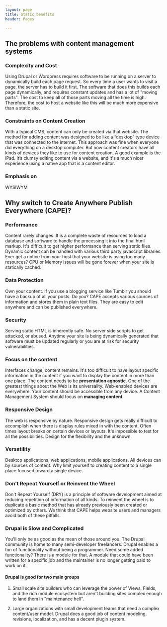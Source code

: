 ```yaml
---
layout: page
title: Static benefits
header: Pages

---
```


## The problems with content management systems 

### Complexity and Cost

Using Drupal or Wordpress requires software to be running on a server to dynamically build each page request. So every time a user wants to visit a page, the server has to build it first. The software that does this builds each page dynamically, and requires constant updates and has a lot of "moving parts". The cost to keep all of those parts moving all the time is high. Therefore, the cost to host a website like this will be much more expensive than a static site.

### Constraints on Content Creation

With a typical CMS, content can only be created via that website. The method for adding content was designed to be like a “desktop” type device that was connected to the internet. This approach was fine when everyone did everything on a desktop computer. But now content creators have all kinds of devices they like to use for content creation. A good example is the iPad. It’s clumsy editing content via a website, and it's a much nicer experience using a native app that is a content editor.

### Emphasis on 
WYSIWYM

## Why switch to Create Anywhere Publish Everywhere (CAPE)?

### Performance

Content rarely changes. It is a complete waste of resources to load a database and software to handle the processing it into the final html markup. It's difficult to get higher performance than serving static files. Dynamic content can be handled with various third party javascript libraries. Ever get a notice from your host that your website is using too many resources? CPU or Memory issues will be gone forever when your site is statically cached.

### Data Protection

Own your content. If you use a blogging service like Tumblr you should have a backup of all your posts. Do you? CAPE accepts various sources of information and stores them in plain text files. They are easy to edit anywhere and can be published everywhere.

### Security

Serving static HTML is inherently safe. No server side scripts to get attacked, or abused. Anytime your site is being dynamically generated that software must be updated regularly or you are at risk for security vulnerabilities.

### Focus on the content

Interfaces change, content remains. It's too difficult to have layout specific information in the content if you want to display the content in more than one place. The content needs to be **presentation agnostic**. One of the greatest things about the Web is its universality. Web-enabled devices are everywhere. Your content should be accessible from any device. A Content Management System should focus on **managing content**. 

### Responsive Design

The web is responsive by nature. Responsive design gets really difficult to accomplish when there is display rules mixed in with the content. Often times layout breaks on certain devices or layouts. It's impossible to test for all the possibilities. Design for the flexibility and the unknown.

### Versatility

Desktop applications, web applications, mobile applications. All devices can by sources of content. Why limit yourself to creating content to a single place focused toward a single device.

### Don't Repeat Yourself or Reinvent the Wheel

Don't Repeat Yourself (DRY) is a principle of software development aimed at reducing repetition of information of all kinds. To reinvent the wheel is to duplicate a basic method that has already previously been created or optimized by others. We think that CAPE helps website users and managers avoid both of these pitfalls.

### Drupal is Slow and Complicated

You'll only be as good as the mean of those around you. The Drupal community is home to many semi-developer freelancers. Drupal enables a ton of functionality without being a programmer. Need some added functionality? There is a module for that. A module that could have been written for a specific job and the maintainer is no longer getting paid to work on it.


#### Drupal is good for two main groups

1. Small scale site builders who can leverage the power of Views, Fields, and the rich module ecosystem but aren't building sites complex enough to land them in "maintenance hell".

2. Large organizations with small development teams that need a complex content/user model. Drupal does a good job of content modeling, revisions, localization, and has a decent plugin system.
